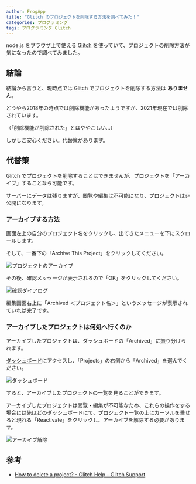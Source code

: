 ```yaml
---
author: FrogApp
title: "Glitch のプロジェクトを削除する方法を調べてみた！"
categories: プログラミング
tags: プログラミング Glitch
---
```


node.js をブラウザ上で使える <a href="https://glitch.com/" target="_blank" rel="noopener noreferrer">Glitch</a> を使っていて、プロジェクトの削除方法が気になったので調べてみました。

## 結論
結論から言うと、現時点では Glitch でプロジェクトを削除する方法は **ありません**。

どうやら2018年の時点では削除機能があったようですが、2021年現在では削除されています。

（「削除機能が削除された」とはややこしい...）

しかしご安心ください。代替策があります。

## 代替策
Glitch でプロジェクトを削除することはできませんが、プロジェクトを「アーカイブ」することなら可能です。

サーバーにデータは残りますが、閲覧や編集は不可能になり、プロジェクトは非公開になります。

### アーカイブする方法
画面左上の自分のプロジェクト名をクリックし、出てきたメニューを下にスクロールします。

そして、一番下の「Archive This Project」をクリックしてください。

![プロジェクトのアーカイブ](https://user-images.githubusercontent.com/75155258/136206952-55697d22-6ab5-4d7a-8f3f-07f547c53780.png)

その後、確認メッセージが表示されるので「OK」をクリックしてください。

![確認ダイアログ](https://user-images.githubusercontent.com/75155258/136206961-99685280-d66c-4ac6-a1e6-943d3b5531ab.png)

編集画面右上に「Archived ＜プロジェクト名＞」というメッセージが表示されていれば完了です。

### アーカイブしたプロジェクトは何処へ行くのか
アーカイブしたプロジェクトは、ダッシュボードの「Archived」に振り分けられます。

<a href="https://glitch.com/dashboard" target="_blank" rel="noopener noreferrer">ダッシュボード</a>にアクセスし、「Projects」の右側から「Archived」を選んでください。

![ダッシュボード](https://user-images.githubusercontent.com/75155258/136206964-2bcf5a3d-63c6-434f-9629-32bd038dac76.png)

すると、アーカイブしたプロジェクトの一覧を見ることができます。

アーカイブしたプロジェクトは閲覧・編集が不可能なため、これらの操作をする場合には先ほどのダッシュボードにて、プロジェクト一覧の上にカーソルを乗せると現れる「Reactivate」をクリックし、アーカイブを解除する必要があります。

![アーカイブ解除](https://user-images.githubusercontent.com/75155258/136207557-7bdb8833-1596-4266-8665-1917700ac4b7.png)

## 参考
- <a href="https://support.glitch.com/t/how-to-delete-a-project/31576" target="_blank" rel="noopener noreferrer">How to delete a project? - Glitch Help - Glitch Support</a>